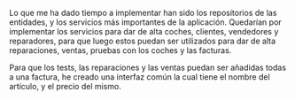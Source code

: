 Lo que me ha dado tiempo a implementar han sido los repositorios de las entidades, y los servicios más importantes de la aplicación. Quedarían por implementar los servicios para dar de alta coches, clientes, vendedores y reparadores, para que luego estos puedan ser utilizados para dar de alta reparaciones, ventas, pruebas con los coches y las facturas.

Para que los tests, las reparaciones y las ventas puedan ser añadidas todas a una factura, he creado una interfaz común la cual tiene el nombre del artículo, y el precio del mismo.